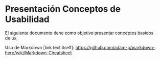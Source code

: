# Presentación Conceptos de Usabilidad


El siguiente documento tiene como objetivo presentar conceptos basicos de ux, 






Uso de Markdown [link text itself]: https://github.com/adam-p/markdown-here/wiki/Markdown-Cheatsheet